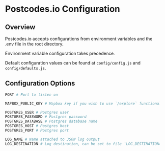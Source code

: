 # Postcodes.io Configuration

## Overview

Postcodes.io accepts configurations from environment variables and the .env file in the root directory.

Environment variable configuration takes precedence.

Default configuration values can be found at `config/config.js` and `config/defaults.js`.

## Configuration Options

```bash
PORT # Port to listen on

MAPBOX_PUBLIC_KEY # Mapbox key if you wish to use `/explore` functionality

POSTGRES_USER # Postgres user
POSTGRES_PASSWORD # Postgres password
POSTGRES_DATABASE # Postgres database name
POSTGRES_HOST # Postgres host
POSTGRES_PORT # Postgres port

LOG_NAME # Name attached to JSON log output
LOG_DESTINATION # Log destination, can be set to file `LOG_DESTINATION=/var/logs/pcio.log` or `stdout` or `perf` (high performance stdout)
```
